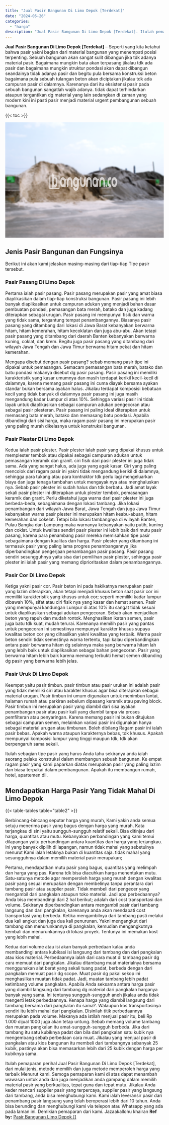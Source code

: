 ```yaml
---
title: "Jual Pasir Bangunan Di Limo Depok [Terdekat]"
date: "2024-05-26"
categories: 
  - "harga"
description: "Jual Pasir Bangunan Di Limo Depok [Terdekat]. Itulah pemaparan perihal Jual Pasir Bangunan Di Limo Depok [Terdekat], dari mulai jenis, metode memilih dan j..."
---
```


**Jual Pasir Bangunan Di Limo Depok \[Terdekat\]** – Seperti yang kita ketahui bahwa pasir yakni bagian dari material bangunan yang menempati posisi terpenting. Sebuah bangunan akan sangat sulit dibangun jika tdk adanya material pasir. Bagaimana mungkin bata akan terpasang jikalau tdk ada pasir dan bagaimana mungkin struktur pondasi akan dapat dibangun seandainya tidak adanya pasir dan begitu pula bersama konstruksi beton bagaimana pula sebuah tulangan beton akan diciptakan jikalau tdk ada campuran pasir di dalamnya. Karenanya dari itu eksistensi pasir pada sebuah bangunan sangatlah wajib adanya. tidak dapat terhindarkan ataupun tergantikan dg material yang lain sedangkan di zaman yang modern kini ini pasti pasir menjadi material urgent pembangunan sebuah bangunan.

{{< toc >}}

![Jual Pasir Bangunan Di Limo Depok [Terdekat]](/images/jual-pasir-bangunan-07.png)

## Jenis Pasir Bangunan dan Fungsinya

Berikut ini akan kami jelaskan masing-masing dari tiap-tiap Tipe pasir tersebut.

### Pasir Pasang Di Limo Depok

Pertama ialah pasir pasang. Pasir pasang merupakan pasir yang amat biasa diaplikasikan dalam tiap-tiap konstruksi bangunan. Pasir pasang ini lebih banyak diaplikasikan untuk campuran adukan yang menjadi bahan dasar pembuatan pondasi, pemasangan bata merah, batako dan juga kadang diterapkan sebagai urugan. Pasir pasang ini mempunyai fisik dan warna yang tidak sama, tergantung tempat penambangannya. Biasanya pasir pasang yang ditambang dari lokasi di Jawa Barat kebanyakan berwarna hitam, hitam kemerahan, hitam kecoklatan dan juga abu-abu. Akan tetapi pasir pasang yang ditambang dari daerah Banten kebanyakan berwarna kuning, coklat, dan krem. Begitu juga pasir pasang yang ditambang dari wilayah Jawa Tengah dan Jawa Timur berwarna hitam pekat dan hitam kemerahan.

Mengapa disebut dengan pasir pasang? sebab memang pasir tipe ini dipakai untuk pemasangan. Semacam pemasangan bata merah, batako dan batu pondasi makanya disebut dg pasir pasang. Pasir pasang ini memiliki karakteristik yang kasar umumnya dan masih terdapat kerikil kecil-kecil di dalamnya, karena memang pasir pasang ini cuma diayak bersama ayakan standar bukan bersama ayakan halus. Jikalau terdapat komposisi bebatuan kecil yang tidak banyak di dalamnya pasir pasang ini juga masih mengandung kadar Lumpur di atas 10%. Sehingga variasi pasir ini tidak layak untuk diaplikasikan sebagai campuran adukan pengecoran atau sebagai pasir plesteran. Pasir pasang ini paling ideal diterapkan untuk memasang bata merah, batako dan memasang batu pondasi. Apabila dibandingi dari sisi harga, maka ragam pasir pasang ini merupakan pasir yang paling murah dikelasnya untuk konstruksi bangunan.

### Pasir Plester Di Limo Depok

Kedua ialah pasir plester. Pasir plester ialah pasir yang dipakai khusus untuk memplester tembok atau dipakai sebagai campuran adukan untuk pemasangan keramik dan granit. ciri fisik dari pasir plester ini juga tidak sama. Ada yang sangat halus, ada juga yang agak kasar. Ciri yang paling mencolok dari ragam pasir ini yakni tidak mengandung kerikil di dalamnya, sehingga para tukang atau para kontraktor tdk perlu lagi mengeluarkan biaya dan juga tenaga tambahan untuk mengayak nya atau menghaluskan nya. Sebab pasir plester ini sudah halus dan tdk berbatu. Jadi amat layak sekali pasir plester ini diterapkan untuk plester tembok, pemasangan keramik dan granit. Perlu diketahui juga warna dari pasir plester ini juga berbeda-beda, sebagaimana dengan lokasi tambang. Jika lokasi penambangan dari wilayah Jawa Barat, Jawa Tengah dan juga Jawa Timur kebanyakan warna pasir plester ini merupakan hitam keabu-abuan, hitam kemerahan dan cokelat. Tetapi bila lokasi tambangnya di wilayah Banten, Pulau Bangka dan Lampung maka warnanya kebanyakan yaitu putih, kuning dan coklat. Untuk kwalitas sendiri pasir plester ini lebih baik dari mutu pasir pasang, karena para penambang pasir mereka memisahkan tipe pasir sebagaimana dengan kualitas dan harga. Pasir plester yang ditambang ini termasuk pasir yang paling lama progres penambangannya jika diperbandingkan pengerjaan penambangan pasir pasang. Pasir pasang sendiri sesungguhnya yaitu sisa dari pemilihan pasir plester, sehingga pasir plester ini ialah pasir yang memang diprioritaskan dalam penambangannya.

### Pasir Cor Di Limo Depok

Ketiga yakni pasir cor. Pasir beton ini pada hakikatnya merupakan pasir yang lazim diterapkan, akan tetapi menjadi khusus beton saat pasir cor ini memiliki karakteristik yang khusus untuk cor; seperti memiliki kadar lumpur dibawah 10%, sifat atau ciri fisik nya yang kasar dan hemat semen. Pasir yang mempunyai kandungan Lumpur di atas 10% itu sangat tidak sesuai untuk diaplikasikan sebagai adukan pengecoran. Sebab akan menjadikan beton yang rapuh dan mudah rontok. Menghasilkan ikatan semen, pasir juga batu tdk kuat, mudah terurai. Karenanya memilih pasir yang pantas untuk pengecoran ini semestinya mempunyai karakter khusus supaya kwalitas beton cor yang dihasilkan yakni kwalitas yang terbaik. Warna pasir beton sendiri tidak semestinya warna tertentu, tapi kalau diperbandingkan antara pasir berwarna hitam dg selainnya maka yang berwarna hitam lah yang lebih baik untuk diaplikasikan sebagai bahan pengecoran. Pasir yang berwarna hitam lebih baik karena memang terbukti hemat semen dibanding dg pasir yang berwarna lebih jelas.

### Pasir Uruk Di Limo Depok

Keempat yaitu pasir timbun. pasir timbun atau pasir urukan ini adalah pasir yang tidak memiliki ciri atau karakter khusus agar bisa diterapkan sebagai material urugan. Pasir timbun ini umum digunakan untuk menimbun lantai, halaman rumah atau parkiran sebelum dipasang keramik atau paving block. Pasir timbun ini merupakan pasir yang diambil dari sisa ayakan penambangan pasir atau pasir kali yang diambil tanpa via proses pemfilteran atau penyaringan. Karena memang pasir ini bukan ditujukan sebagai campuran semen, melainkan variasi pasir ini digunakan hanya sebagai material urugan atau timbunan. Boleh dibilang Ragam pasir ini ialah pasir bebas. Apakah warna ataupun karakternya bebas, tdk khusus. Apakah mempunyai komposisi lumpur yang tinggi maupun tdk, tdk akan berpengaruh sama sekali.

Itulah sebagian tipe pasir yang harus Anda tahu sekiranya anda ialah seorang pelaku konstruksi dalam membangun sebuah bangunan. Ke empat ragam pasir yang kami paparkan diatas merupakan pasir yang paling lazim dan biasa terpakai dalam pembangunan. Apakah itu membangun rumah, hotel, apartemen dll.

## Mendapatkan Harga Pasir Yang Tidak Mahal Di Limo Depok

{{< table-tables table="table2" >}}

Berbincang-bincang seputar harga yang murah, Kami yakin anda semua setuju menerima pasir yang bagus dengan harga yang murah. Kata terjangkau di sini yaitu sungguh-sungguh relatif sekali. Bisa ditinjau dari harga, quantitas atau mutu. Kebanyakan perbandingan yang kami temui dilapangan yaitu perbandingan antara kuantitas dan harga yang terjangkau. Ini yang banyak dipilih di lapangan, namun tidak mahal yang sebetulnya menurut Kami ialah letaknya bukan di kuantitas saja. tidak mahal yang sesungguhnya dalam memilih material pasir merupakan;

Pertama, mendapatkan mutu pasir yang bagus, quantitas yang melimpah dan harga yang pas. Karena tdk bisa diacuhkan harga menentukan mutu. Satu-satunya metode agar memperoleh harga yang murah dengan kwalitas pasir yang sesuai merupakan dengan membelinya tanpa perantara dari tambang pasir atau supplier pasir. Tidak membeli dari pengecer yang mengambil dari pangkalan ataupun toko material. Jadi apa perbedaannya? Anda bisa membandingi dari 2 hal berikut; adalah dari cost transportasi dan volume. Sekiranya diperbandingkan antara mengambil pasir dari tambang langsung dan dari pangkalan, karenanya anda akan mendapati cost transportasi yang berbeda. Ketika mengambilnya dari tambang pasti melalui dua kali angkut dan juga dua kali penurunan. Yakni mengangkut dari tambang dan menurunkannya di pangkalan, kemudian mengangkutnya kembali dan menurunkannya di lokasi proyek. Tentunya ini memakan kost yang lebih mahal.

Kedua dari volume atau isi akan banyak perbedaan kalau anda membandingi antara kubikasi isi langsung dari tambang dan dari pangkalan atau kios material. Perbedaannya ialah dari cara muat di tambang pasir dg cara memuat dari pangkalan. Jikalau ditambang muat materialnya bersama menggunakan alat berat yang sekali tuang padat, berbeda dengan dari pangkalan memuat pasir dg scope. Muat pasir dg pakai sekop ini menghasilkan muatan tidak padat. Jadi, muatan tambang lebih padat ketimbang volume pangkalan. Apabila Anda seksama antara harga pasir yang diambil langsung dari tambang dg material dari pangkalan harganya banyak yang sama. Ini tentunya sungguh-sungguh aneh jikalau anda tidak mengerti letak perbedaannya. Kenapa harga yang diambil langsung dari tambang bersama dari pangkalan itu sama?. Walaupun kos transportasinya sendiri itu lebih mahal dari pangkalan. Disinilah titik perbedaannya merupakan pada volume. Makanya ada istilah menjual pasir itu, beli Rp 1.000 dijual 1000 juga akan tetap untung. Sebab memang volume tambang dan muatan pangkalan itu amat-sungguh-sungguh berbeda. Jika dari tambang itu satu kubiknya padat dan bila dari pangkalan satu kubik nya mengembang sebab perbedaan cara muat. Jikalau yang menjual pasir di pangkalan atau kios bangunan itu membeli dari tambangnya sebanyak 25 kubik, pastinya akan bisa memasarkan lebih dari 25 kubik dengan harga per kubiknya sama.

Itulah pemaparan perihal Jual Pasir Bangunan Di Limo Depok \[Terdekat\], dari mulai jenis, metode memilih dan juga metode memperoleh harga yang terbaik Menurut kami. Semoga pemaparan kami di atas dapat menambah wawasan untuk anda dan juga menjadikan anda gampang dalam memilih material pasir yang berkualitas, tepat guna dan tepat mutu. Jikalau Anda keder mencari supplier pasir yang terpercaya, supplier pasir yang langsung dari tambang, anda bisa menghubungi kami. Kami ialah leveransir pasir dari penambang pasir langsung yang telah beroperasi lebih dari 10 tahun. Anda bisa berunding dan menghubungi kami via telepon atau Whatsapp yang ada pada laman ini. Demikian pemaparan dari kami. Jazaakallohu khairan
**Ref by:** [Pasir Bangunan Limo Depok []](https://id.wikipedia.org/wiki/Pasir)
